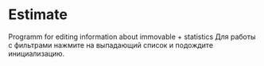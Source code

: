 # Estimate
Programm for editing information about immovable + statistics
Для работы с фильтрами нажмите на выпадающий список и подождите инициализацию.
